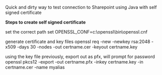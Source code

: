 Quick and dirty way to test connection to Sharepoint using Java with self signed certificate


**Steps to create self signed certificate**

set the correct path
set OPENSSL_CONF=c:\openssl\bin\openssl.cnf

generate certificate and key files 
openssl req -new -newkey rsa:2048 -x509 -days 30 -nodes -out certname.cer -keyout certname.key

using the key file previously, export out as pfx, will prompt for password
openssl pkcs12 -export -out certname.pfx -inkey certname.key -in certname.cer -name myalias

